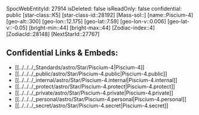 ﻿---
location:
- 7.59
- -12.175
- 300
tags:
- astro/Star
type: Star
---

SpocWebEntityId: 27914
isDeleted: false
isReadOnly: false
confidential: public
[star-class::K5]
[star-class-id::28192]
[Mass-sol::]
[name::Piscium-4]
[geo-alt::300]
[geo-lon::12.175]
[geo-lat::7.59]
[geo-lon-v::0.006]
[geo-lat-v::-0.05]
[bright-min::44]
[bright-max::44]
[Zodiac-index::4]
[ZodiacId::28148]
[NextStarId::27767]



## Confidential Links & Embeds: 
- [[../../../_Standards/astro/Star/Piscium-4|Piscium-4]] 
- [[../../../_public/astro/Star/Piscium-4.public|Piscium-4.public]] 
- [[../../../_internal/astro/Star/Piscium-4.internal|Piscium-4.internal]] 
- [[../../../_protect/astro/Star/Piscium-4.protect|Piscium-4.protect]] 
- [[../../../_private/astro/Star/Piscium-4.private|Piscium-4.private]] 
- [[../../../_personal/astro/Star/Piscium-4.personal|Piscium-4.personal]] 
- [[../../../_secret/astro/Star/Piscium-4.secret|Piscium-4.secret]] 
